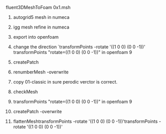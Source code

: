 fluent3DMeshToFoam  0x1.msh
1. autogrid5 mesh in numeca
2. igg mesh refine in numeca
3. export into openfoam
4. change the direction `transformPoints -rotate '((1 0 0) (0 0 -1))'
transformPoints "rotate=((1 0 0) (0 0 -1))" in openfoam 9
5. createPatch
6. renumberMesh -overwrite


1. copy 01-classic in sure perodic verctor is correct.
2. checkMesh
3. transformPoints "rotate=((1 0 0) (0 0 -1))" in openfoam 9
4. createPatch -overwrite
5. flattenMeshtransformPoints -rotate '((1 0 0) (0 0 -1))'transformPoints -rotate '((1 0 0) (0 0 -1))'
